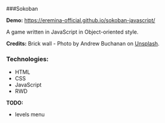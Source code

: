 ###Sokoban

**Demo:** https://eremina-official.github.io/sokoban-javascript/

A game written in JavaScript in Object-oriented style.

**Credits:**
Brick wall - Photo by Andrew Buchanan on [Unsplash](https://unsplash.com/photos/E5OEZWgFOtU).

### Technologies:
- HTML
- CSS
- JavaScript
- RWD

**TODO:**
- levels menu
